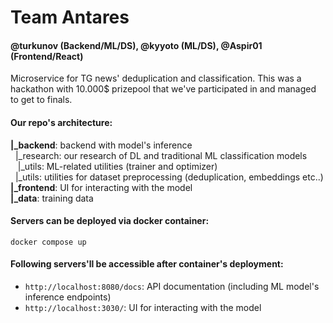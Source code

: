 # Team Antares 
#### @turkunov (Backend/ML/DS), @kyyoto (ML/DS), @Aspir01 (Frontend/React)

Microservice for TG news' deduplication and classification. This was a hackathon with 10.000$ prizepool that we've participated in and managed to get to finals.

#### **Our repo's architecture**:
**|_backend**: backend with model's inference
<br /> 
‎ ‎ |_research: our research of DL and traditional ML classification models
<br /> 
‎ ‎‎ ‎ |_utils: ML-related utilities (trainer and optimizer)
<br /> 
‎ ‎ |_utils: utilities for dataset preprocessing (deduplication, embeddings etc..)
<br /> 
**|_frontend**: UI for interacting with the model
<br /> 
**|_data**: training data


#### **Servers can be deployed via docker container**:
`docker compose up` 

#### **Following servers'll be accessible after container's deployment**:
* `http://localhost:8080/docs`: API documentation (including ML model's inference endpoints)
* `http://localhost:3030/`: UI for interacting with the model